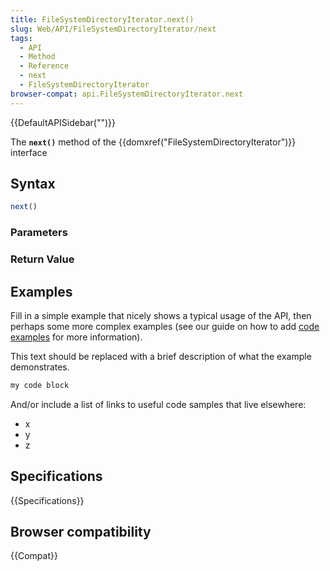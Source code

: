 ```yaml
---
title: FileSystemDirectoryIterator.next()
slug: Web/API/FileSystemDirectoryIterator/next
tags:
  - API
  - Method
  - Reference
  - next
  - FileSystemDirectoryIterator
browser-compat: api.FileSystemDirectoryIterator.next
---
```

{{DefaultAPISidebar("")}}

The **`next()`** method of the {{domxref("FileSystemDirectoryIterator")}} interface 

## Syntax

```js
next()
```

### Parameters



### Return Value



## Examples

Fill in a simple example that nicely shows a typical usage of the API, then perhaps some more complex examples (see our guide on how to add [code examples](/en-US/docs/MDN/Contribute/Structures/Code_examples) for more information).

This text should be replaced with a brief description of what the example demonstrates.

```js
my code block
```

And/or include a list of links to useful code samples that live elsewhere:

*   x
*   y
*   z

## Specifications

{{Specifications}}

## Browser compatibility

{{Compat}}

